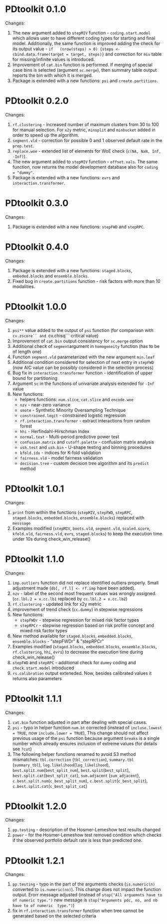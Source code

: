 # PDtoolkit 0.1.0
Changes:<br/>

1. The new argument added to ```stepMIV``` function - ```coding.start.model``` which allows user to have different coding types for starting and final model. 
Additionally, the same function is improved adding the check for its output value - ```if	(nrow(steps) > 0) {steps <- cbind.data.frame(target = target, steps)}``` and correction 
for ```miv``` table for missing/infinite values is introduced. <br/>
2. Improvement of ```cat.bin``` function is performed. If merging of special case bins is selected (argument ```sc.merge```), then summary table output reports the bin with which 
   it is merged. </br>
4. Package is extended with a new functions: ```psi``` and ```create.partitions```.

# PDtoolkit 0.2.0
Changes:<br/>

1. ```rf.clustering``` - increased number of maximum clusters from 30 to 100 for manual selection. For ```x2y``` metric, ```minsplit``` and ```minbucket``` added in order to speed 
up the algorithm. <br/>
2. ```segment.vld``` - correction for possible 0 and 1 observed default rate in the ```prop.test```. <br/>
3. ```replace.woe``` - extended list of elements for WoE check (```c(NA, NaN, Inf, -Inf)```).
4. The new argument added to ```stepMIV``` function - ```offset.vals```. The same function, now returns the model development database also for ```coding = "dummy"```.
5. Package is extended with a new functions: ```evrs``` and ```interaction.transformer```.

# PDtoolkit 0.3.0
Changes:<br/>

1. Package is extended with a new functions: ```stepFWD``` and ```stepRPC```.

# PDtoolkit 0.4.0
Changes:<br/>

1. Package is extended with a new functions: ```staged.blocks```, ```embeded.blocks``` and ```ensemble.blocks```.
2. Fixed bug in ```create.partitions``` function - risk factors with more than 10 modalities. 

# PDtoolkit 1.0.0
Changes:<br/>

1. ```psi**``` value added to the output of ```psi``` function (for comparison with ```cv.zscore`` and ```cv.chisq``` critical value)
2. Improvement of ```cat.bin``` output consistency for ```sc.merge``` option 
3. Additional check of ```segment```argument in ```homogeneity``` function (has to be of length one)
4. Function ```segment.vld``` parameterized with the new argument ```min.leaf```
5. Additional condition considered for selection of next entry in ```stepFWD``` (now AIC value can be possibly considered in the selection process)
6. Bug fix in ```interaction.transformer``` function - identification of upper bound for partitioning
7. Argument ```sc``` in the functions of univariate analysis extended for ```-Inf``` value 
8. New functions:
      + helpers functions: ```num.slice```, ```cat.slice``` and ```encode.woe```
      + ```nzv``` - near-zero variance
      + ```smote``` - Synthetic Minority Oversampling Technique
      + ```constrained.logit``` - constrained logistic regression
      + ```rf.interaction.transformer``` - extract interactions from random forest
      + ```hhi``` - Herfindahl-Hirschman Index
      + ```normal.test``` - Multi-period predictive power test
      + ```confusion.matrix``` and ```cutoff.palette``` - confusion matrix analysis
      + ```ush.test``` and ```ush.bin``` - U-shape testing and binning procedures
      + ```kfold.idx``` - indices for K-fold validation
      + ```fairness.vld``` - model fairness validation
      + ```decision.tree``` - custom decision tree algorithm and its ```predict``` method

# PDtoolkit 1.0.1
Changes:<br/>

1. ```print``` from within the functions (```stepMIV```, ```stepFWD```, ```stepRPC```, ```staged.blocks```, ```embedded.blocks```, ```ensemble.blocks```) replaced with ```messsage```
2. Examples modified (```stepMIV```, ```boots.vld```, ```segment.vld```, ```scaled.score```, ```kfold.vld```, ```fairness.vld```, ```evrs```, ```staged.blocks```) to keep the execution time under 10s during check_win_release() 

# PDtoolkit 1.1.0
Changes:<br/>

1. ```imp.outliers``` function did not replace identified outliers properly. Small adjustment made (```db[, rf.l] <- rf.imp``` have been added). 
2. ```nzv``` - label of the second most frequent values was wrongly assigned. (```cc.lbl.2 = x.cc.lb1``` replaced by  ```cc.lbl.2 = x.cc.lb2```)
3. ```rf.clustering``` - updated link for x2y metric
4. improvement of trend check (```cc.dummy```) in stepwise regressions
5. New functions:
      + ```stepFWDr``` - stepwise regression for mixed risk factor types 
      + ```stepRPCr``` - stepwise regression based on risk profile concept and mixed risk factor types
6. New method available for ```staged.blocks```, ```embedded.blocks```, ```ensemble.blocks``` - "stepFWDr" & "stepRPCr"
7. Examples modified (```staged.blocks```, ```embedded.blocks```, ```ensemble.blocks```, ```rf.clustering```, ```hhi```, ```evrs```) to decrease the execution time 
during check_win_release() 
8. ```stepFWD``` and ```stepRPC``` - additional check for ```dummy``` coding and ```check.start.model``` introduced
9. ```rs.calibration``` output exteneded. Now, besides calibrated values it returns also parameters

# PDtoolkit 1.1.1
Changes:<br/>

1. ```cat.bin``` function adjusted in part after dealing with special cases.
2. ```psi``` - typo in helper function ```num.bt``` corrected (instead of ```incluse.lowest = TRUE```, now ```include.lower = TRUE```), This change should not affect previous usage of the ```psi``` function because argument ```breaks``` is a single number which already ensures inclusion of extreme values (for details see ```?cut```)
3. The following helper functions renamed to avoid S3 method mismatches: ```tbl.correction``` (```tbl_correction```), ```summary.tbl``` (```summary_tbl```),
   ```log.likelihood```(```log_likelihood```), ```best.split.num```(```best_split_num```), ```best.split```(```best_split```), ```best.split.cat```(```best_split_cat```),
   ```sum.adjacent``` (```sum_adjacent```), ```c.best.split.num```(```c_best_split_num```), ```c.best.split```(```c_best_split```), ```c.best.split.cat```(```c_best_split_cat```)

# PDtoolkit 1.2.0
Changes:<br/>
1. ```pp.testing``` - description of the Hosmer-Lemeshow test results changed
2. ```power``` - for the Hosmer-Lemeshow test removed condition which checks if the observed portfolio default rate is less than predicted one.

# PDtoolkit 1.2.1
Changes:<br/>
1. ```pp.testing``` - typo in the part of the arguments checks (```is.numeric(n)``` converted to ```is.numeric(no)```). This change does not impact the function output.
                      Erorr message adjusted (instead of ```stop("All arguemnts have to of numeric type.")``` new message is ```stop("Arguments pdc, no, and nb have to of numeric 
                      type.")```)
2. fix in ```rf.interaction.transformer``` function when tree cannot be generated based on the selected criteria
